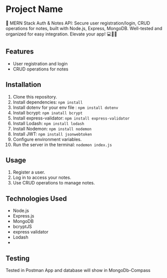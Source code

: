 # Project Name

🔐 MERN Stack Auth & Notes API: Secure user registration/login, CRUD operations for notes, built with Node.js, Express, MongoDB. Well-tested and organized for easy integration. Elevate your app! 💻📝🚀

## Features

- User registration and login
- CRUD operations for notes

## Installation

1. Clone this repository.
2. Install dependencies: `npm install`
3. Install dotenv for your env file : `npm install dotenv`
4. Install bcrypt: `npm inatall bcrypt`
5. Install express-validator: `npm install express-validator`
6. Install Lodash: `npm install lodash`
7. Install Nodemon: `npm install nodemon`
8. Install JWT: `npm install jsonwebtoken`
9. Configure environment variables.
10. Run the server in the terminal: `nodemon index.js`

## Usage

1. Register a user.
2. Log in to access your notes.
3. Use CRUD operations to manage notes.

## Technologies Used

- Node.js
- Express.js
- MongoDB
- bcryptJS
- express validator
- Lodash
- 
## Testing

Tested in Postman App and database will show in MongoDb-Compass
